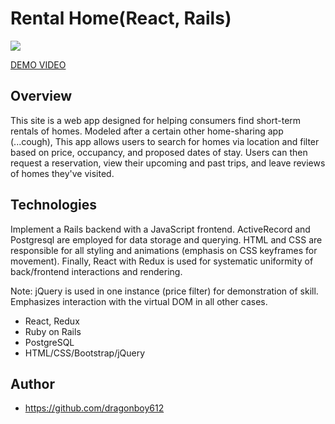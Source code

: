 # Rental Home(React, Rails)
![](https://user-images.githubusercontent.com/39370721/50369381-d1da5400-05a5-11e9-9867-a9032a238856.gif)

[DEMO VIDEO](https://www.dropbox.com/s/m8vpty09040gwrw/Untitled.mov?dl=0)

## Overview

This site is a web app designed for helping consumers find short-term rentals of
homes. Modeled after a certain other home-sharing app (...cough),
This app allows users to search for homes via location and filter based on price,
occupancy, and proposed dates of stay. Users can then request a reservation, view their upcoming and past trips,
and leave reviews of homes they've visited.

## Technologies

Implement a Rails backend with a JavaScript frontend. ActiveRecord and
Postgresql are employed for data storage and querying. HTML and CSS are responsible
for all styling and animations (emphasis on CSS keyframes for movement). Finally, React with Redux
is used for systematic uniformity of back/frontend interactions and rendering.

Note: jQuery is used in one instance (price filter) for demonstration of skill. Emphasizes
interaction with the virtual DOM in all other cases.

* React, Redux
* Ruby on Rails
* PostgreSQL
* HTML/CSS/Bootstrap/jQuery

## Author

* https://github.com/dragonboy612





